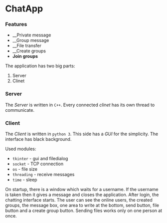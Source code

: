# ChatApp

### Features
   - __Private message
   - __Group message
   - __File transfer
   - __Create groups
   - __Join groups__

The application has two big parts:
   1. Server
   2. Clinet

### Server
The *Server* is written in `C++`. Every connected *clinet* has its own thread to communicate.

### Client
The *Client* is written in `python 3`. This side has a *GUI* for the simplicity. The interface has black background.

Used modules:
   - `tkinter` - gui and filedialog
   - `socket` - TCP connection
   - `os` - file size
   - `threading` - receive messages
   - `time` - sleep

On startup, there is a window which waits for a username. If the username is taken then it gives a message and closes the application. After login, the chatting interface starts. The user can see the online users, the created groups, the message box, one area to write at the bottom, send button, file button and a create group button. Sending files works only on one person at once.